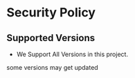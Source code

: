 # Security Policy

## Supported Versions

- We Support All Versions in this project.

some versions may get updated
